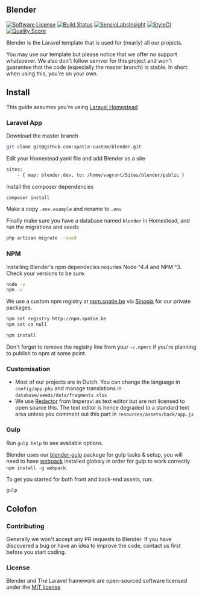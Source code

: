 ## Blender

[![Software License](https://img.shields.io/badge/license-MIT-brightgreen.svg?style=flat-square)](LICENSE.md)
[![Build Status](https://img.shields.io/travis/spatie-custom/blender/master.svg?style=flat-square)](https://travis-ci.org/spatie-custom/blender)
[![SensioLabsInsight](https://img.shields.io/sensiolabs/i/c5299290-f351-490b-bda1-2309096ed28a.svg?style=flat-square)](https://insight.sensiolabs.com/projects/c5299290-f351-490b-bda1-2309096ed28a)
[![StyleCI](https://styleci.io/repos/43971660/shield?branch=master)](https://styleci.io/repos/43971660)
[![Quality Score](https://img.shields.io/scrutinizer/g/spatie-custom/blender.svg?style=flat-square)](https://scrutinizer-ci.com/g/spatie-custom/blender)

Blender is the Laravel template that is used for (nearly) all our projects.

You may use our template but please notice that we offer no support whatsoever. We also don't
follow semver for this project and won't guarantee that the code (especially the master branch) is stable. In short: when using this, you're on your own.

## Install

This guide assumes you're using [Laravel Homestead](https://github.com/laravel/homestead)

### Laravel App

Download the master branch

```bash
git clone git@github.com:spatie-custom/blender.git
```

Edit your Homestead.yaml file and add Blender as a site

```bash
sites:
    - { map: blender.dev, to: /home/vagrant/Sites/blender/public }
```

Install the composer dependencies

```bash
composer install
```

Make a copy `.env.example` and rename to `.env`

Finally make sure you have a database named `blender` in Homestead, and run the migrations and seeds

```bash
php artisan migrate --seed
```

### NPM

Installing Blender's npm dependecies requries Node ^4.4 and NPM ^3. Check your versions to be sure.

```bash
node -v
npm -v
```

We use a custom npm registry at [npm.spatie.be](https://npm.spatie.be) via [Sinopia](https://github.com/rlidwka/sinopia) for our private packages.

```bash
npm set registry http://npm.spatie.be
npm set ca null

npm install
```

Don't forget to remove the registry line from your `~/.npmrc` if you're planning to publish to npm at some point.

### Customisation

- Most of our projects are in Dutch. You can change the language in `config/app.php` and manage translations in `database/seeds/data/fragments.xlsx`
- We use [Redactor](https://imperavi.com/redactor/) from Imperavi as text editor but are not licensed to open source this. The text editor is hence degraded to a standard text area unless you comment out this part in `resources/assets/back/app.js`

### Gulp

Run `gulp help` to see available options. 

Blender uses our [blender-gulp](https://github.com/spatie-custom/blender-gulp) package for gulp tasks & setup, you will need to have [webpack](https://webpack.github.io/) installed globaly in order for gulp to work correctly `npm install -g webpack`.

To get you started for both front and back-end assets, run:

```bash
gulp
```

## Colofon

### Contributing

Generally we won't accept any PR requests to Blender. If you have discovered a bug or have an idea to improve the code, contact us first before you start coding.

### License

Blender and The Laravel framework are open-sourced software licensed under the [MIT license](http://opensource.org/licenses/MIT)
